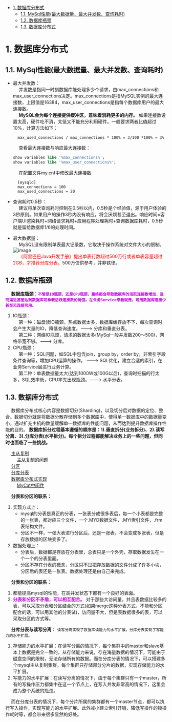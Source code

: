 <!-- TOC -->

- [1. 数据库分布式](#1-数据库分布式)
    - [1.1. MySql性能(最大数据量、最大并发数、查询耗时)](#11-mysql性能最大数据量最大并发数查询耗时)
    - [1.2. 数据库瓶颈](#12-数据库瓶颈)
    - [1.3. 数据库分布式](#13-数据库分布式)

<!-- /TOC -->

# 1. 数据库分布式
## 1.1. MySql性能(最大数据量、最大并发数、查询耗时)

* 最大并发数：  
&emsp; 并发数是指同一时刻数据库能处理多少个请求，由max_connections和max_user_connections决定。max_connections是指MySQL实例的最大连接数，上限值是16384，max_user_connections是指每个数据库用户的最大连接数。  
&emsp; **MySQL会为每个连接提供缓冲区，意味着消耗更多的内存。** 如果连接数设置太高，硬件吃不消，太低又不能充分利用硬件。一般要求两者比值超过10%，计算方法如下：  
        
        max_used_connections / max_connections * 100% = 3/100 *100% ≈ 3%
 
    &emsp; 查看最大连接数与响应最大连接数：  

    ```sql
    show variables like '%max_connections%';
    show variables like '%max_user_connections%';
    ```

    &emsp; 在配置文件my.cnf中修改最大连接数  

        [mysqld]
        max_connections = 100
        max_used_connections = 20

* 查询耗时0.5秒：  
&emsp; 建议将单次查询耗时控制在0.5秒以内，0.5秒是个经验值，源于用户体验的3秒原则。如果用户的操作3秒内没有响应，将会厌烦甚至退出。响应时间=客户端UI渲染耗时+网络请求耗时+应用程序处理耗时+查询数据库耗时，0.5秒就是留给数据库1/6的处理时间。 

* 最大数据量：  
&emsp; MySQL没有限制单表最大记录数，它取决于操作系统对文件大小的限制。  
![image](https://gitee.com/wt1814/pic-host/raw/master/images/SQL/sql-28.png)  
&emsp; <font color = "red">《阿里巴巴Java开发手册》提出单表行数超过500万行或者单表容量超过2GB，才推荐分库分表。</font>500万仅供参考，并非铁律。  


## 1.2. 数据库瓶颈
<!-- 
CTO：这四种情况下，才是考虑分库分表的时候！ 
https://mp.weixin.qq.com/s/aR53IsVYLKmx06_2zrG_Ig
-->
&emsp; **数据库瓶颈：<font color = "clime">`不管是IO瓶颈，还是CPU瓶颈，最终都会导致数据库的活跃连接数增加，进而逼近甚至达到数据库可承载活跃连接数的阈值。在业务Service来看就是，可用数据库连接少甚至无连接可用。`</font>**   
1. IO瓶颈：  
&emsp; 第一种：磁盘读IO瓶颈，热点数据太多，数据库缓存放不下，每次查询时会产生大量的IO，降低查询速度。---> 分库和垂直分表。  
&emsp; 第二种：网络IO瓶颈，请求的数据太多(MySql一般并发数200～500)，网络带宽不够。---> 分库。  
2. CPU瓶颈：  
&emsp; 第一种：SQL问题，如SQL中包含join，group by，order by，非索引字段条件查询等，增加CPU运算的操作。 ---> SQL优化，建立合适的索引，在业务Service层进行业务计算。  
&emsp; 第二种：单表数据量太大(达到1000W或100G以后)，查询时扫描的行太多，SQL效率低，CPU率先出现瓶颈。---> 水平分表。  


## 1.3. 数据库分布式
&emsp; 数据库分布式核心内容是数据切分(Sharding)，以及切分后对数据的定位、整合。数据切分就是将数据分散存储到多个数据库中，使得单一数据库中的数据量变小，通过扩充主机的数量缓解单一数据库的性能问题，从而达到提升数据库操作性能的目的。 **数据库拆分过程基本遵循的顺序是：1).垂直拆分(业务拆分)、2).读写分离、3).分库分表(水平拆分)。每个拆分过程都能解决业务上的一些问题，但同时也面临了一些挑战。**  


&emsp; [主从复制](/docs/SQL/replication.md)  
&emsp; &emsp; [主从复制的问题](/docs/SQL/replicationProblem.md)  
&emsp; [分区](/docs/SQL/partition.md)  
&emsp; [分库分表](/docs/SQL/sub.md)  
&emsp; [数据库分布式实现](/docs/SQL/subRealize.md)  
&emsp; &emsp; [MyCat中间件](/docs/SQL/MyCat.md) 

&emsp; **分表和分区的联系：**  
1. 实现方式上：
    * mysql的分表是真正的分表，一张表分成很多表后，每一个小表都是完整的一张表，都对应三个文件，一个.MYD数据文件，.MYI索引文件，.frm表结构文件。  
    * 分区不一样，一张大表进行分区后，还是一张表，不会变成多张表，但是存放数据的区块变多了。  
2. 数据处理上： 
    * 分表后，数据都是存放在分表里，总表只是一个外壳，存取数据发生在一个一个的分表里面。  
    * 分区不存在分表的概念，分区只不过把存放数据的文件分成了许多小块，分区后的表还是一张表。数据处理还是由自己来完成。  

&emsp; **分表和分区的联系：**  
1. 都能提高mysql的性能，在高并发状态下都有一个良好的表面。 
2. **<font color = "clime">分表和分区不矛盾，可以相互配合。</font>** 对于那些大访问量，并且表数据比较多的表，可以采取分表和分区结合的方式(如果merge这种分表方式，不能和分区配合的话，可以用其他的分表试)，访问量不大，但是表数据很多的表，可以采取分区的方式等。

&emsp; **分库分表与读写分离：** `读写分离实现了数据库读能力的水平扩展，分库分表实现了写能力的水平扩展。`  
1. 存储能力的水平扩展：在读写分离的情况下，每个集群中的master和slave基本上数据是完全一致的，从存储能力来说，存在海量数据的情况下，可能由于磁盘空间的限制，无法存储所有的数据。而在分库分表的情况下，可以搭建多个mysql主从复制集群，每个集群只存储部分分片的数据，实现存储能力的水平扩展。  
2. 写能力的水平扩展：在读写分离的情况下，由于每个集群只有一个master，所有的写操作压力都集中在这一个节点上，在写入并发非常高的情况下，这里会成为整个系统的瓶颈。  

&emsp; 而在分库分表的情况下，每个分片所属的集群都有一个master节点，都可以执行写入操作，实现写能力的水平扩展。此外减小建立索引开销，降低写操作的锁操作耗时等，都会带来很多显然的好处。  
